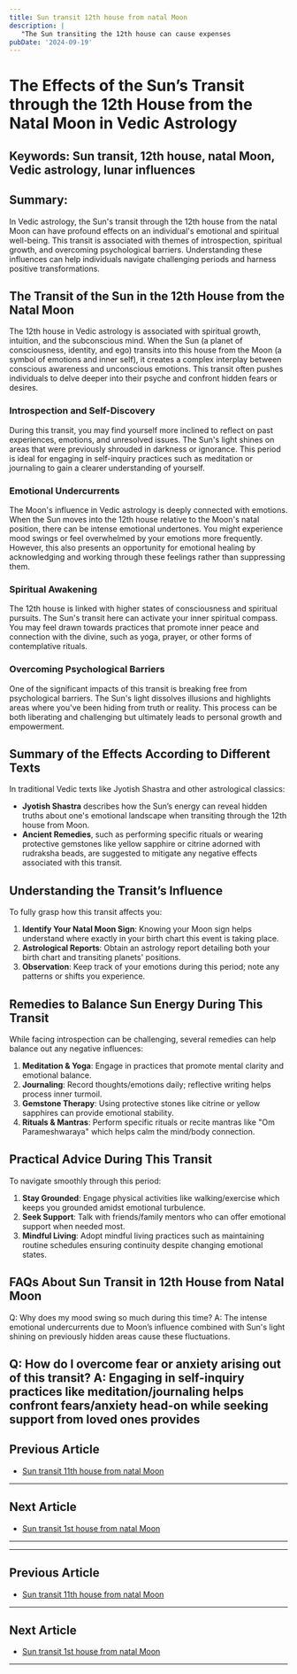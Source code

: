 ```yaml
---
title: Sun transit 12th house from natal Moon
description: |
   "The Sun transiting the 12th house can cause expenses
pubDate: '2024-09-19'
---
```


# The Effects of the Sun’s Transit through the 12th House from the Natal Moon in Vedic Astrology

## Keywords: Sun transit, 12th house, natal Moon, Vedic astrology, lunar influences

## Summary:
In Vedic astrology, the Sun's transit through the 12th house from the natal Moon can have profound effects on an individual's emotional and spiritual well-being. This transit is associated with themes of introspection, spiritual growth, and overcoming psychological barriers. Understanding these influences can help individuals navigate challenging periods and harness positive transformations.

## The Transit of the Sun in the 12th House from the Natal Moon

The 12th house in Vedic astrology is associated with spiritual growth, intuition, and the subconscious mind. When the Sun (a planet of consciousness, identity, and ego) transits into this house from the Moon (a symbol of emotions and inner self), it creates a complex interplay between conscious awareness and unconscious emotions. This transit often pushes individuals to delve deeper into their psyche and confront hidden fears or desires.

### Introspection and Self-Discovery
During this transit, you may find yourself more inclined to reflect on past experiences, emotions, and unresolved issues. The Sun's light shines on areas that were previously shrouded in darkness or ignorance. This period is ideal for engaging in self-inquiry practices such as meditation or journaling to gain a clearer understanding of yourself.

### Emotional Undercurrents
The Moon's influence in Vedic astrology is deeply connected with emotions. When the Sun moves into the 12th house relative to the Moon's natal position, there can be intense emotional undertones. You might experience mood swings or feel overwhelmed by your emotions more frequently. However, this also presents an opportunity for emotional healing by acknowledging and working through these feelings rather than suppressing them.

### Spiritual Awakening
The 12th house is linked with higher states of consciousness and spiritual pursuits. The Sun's transit here can activate your inner spiritual compass. You may feel drawn towards practices that promote inner peace and connection with the divine, such as yoga, prayer, or other forms of contemplative rituals.

### Overcoming Psychological Barriers
One of the significant impacts of this transit is breaking free from psychological barriers. The Sun's light dissolves illusions and highlights areas where you've been hiding from truth or reality. This process can be both liberating and challenging but ultimately leads to personal growth and empowerment.

## Summary of the Effects According to Different Texts
In traditional Vedic texts like Jyotish Shastra and other astrological classics:
- **Jyotish Shastra** describes how the Sun’s energy can reveal hidden truths about one's emotional landscape when transiting through the 12th house from Moon.
- **Ancient Remedies**, such as performing specific rituals or wearing protective gemstones like yellow sapphire or citrine adorned with rudraksha beads, are suggested to mitigate any negative effects associated with this transit.

## Understanding the Transit’s Influence

To fully grasp how this transit affects you:

1. **Identify Your Natal Moon Sign**: Knowing your Moon sign helps understand where exactly in your birth chart this event is taking place.
2. **Astrological Reports**: Obtain an astrology report detailing both your birth chart and transiting planets' positions.
3. **Observation**: Keep track of your emotions during this period; note any patterns or shifts you experience.

## Remedies to Balance Sun Energy During This Transit

While facing introspection can be challenging, several remedies can help balance out any negative influences:

1. **Meditation & Yoga**: Engage in practices that promote mental clarity and emotional balance.
2. **Journaling**: Record thoughts/emotions daily; reflective writing helps process inner turmoil.
3. **Gemstone Therapy**: Using protective stones like citrine or yellow sapphires can provide emotional stability.
4. **Rituals & Mantras**: Perform specific rituals or recite mantras like "Om Parameshwaraya" which helps calm the mind/body connection.

## Practical Advice During This Transit

To navigate smoothly through this period:
1. **Stay Grounded**: Engage physical activities like walking/exercise which keeps you grounded amidst emotional turbulence.
2. **Seek Support**: Talk with friends/family mentors who can offer emotional support when needed most.
3. **Mindful Living**: Adopt mindful living practices such as maintaining routine schedules ensuring continuity despite changing emotional states.

## FAQs About Sun Transit in 12th House from Natal Moon

Q: Why does my mood swing so much during this time?
A: The intense emotional undercurrents due to Moon’s influence combined with Sun's light shining on previously hidden areas cause these fluctuations.

Q: How do I overcome fear or anxiety arising out of this transit?
A: Engaging in self-inquiry practices like meditation/journaling helps confront fears/anxiety head-on while seeking support from loved ones provides
---

## Previous Article
- [Sun transit 11th house from natal Moon](200111_Sun_transit_11th_house_from_natal_Moon.md)

---

## Next Article
- [Sun transit 1st house from natal Moon](200101_Sun_transit_1st_house_from_natal_Moon.md)

---
---

## Previous Article
- [Sun transit 11th house from natal Moon](200111_Sun_transit_11th_house_from_natal_Moon.md)

---

## Next Article
- [Sun transit 1st house from natal Moon](200101_Sun_transit_1st_house_from_natal_Moon.md)

---
